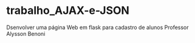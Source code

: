 # trabalho_AJAX-e-JSON
Dsenvolver uma página Web em flask para cadastro de alunos Professor Alysson Benoni
